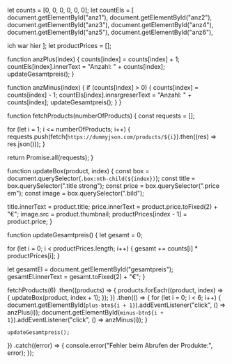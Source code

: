 let counts = [0, 0, 0, 0, 0, 0];
let countEls = [
  document.getElementById("anz1"),
  document.getElementById("anz2"),
  document.getElementById("anz3"),
  document.getElementById("anz4"),
  document.getElementById("anz5"),
  document.getElementById("anz6"),

  ich war hier
];
let productPrices = [];

function anzPlus(index) {
  counts[index] = counts[index] + 1;
  countEls[index].innerText = "Anzahl: " + counts[index];
  updateGesamtpreis();
}

function anzMinus(index) {
  if (counts[index] > 0) {
    counts[index] = counts[index] - 1;
    countEls[index].innsrgreserText = "Anzahl: " + counts[index];
    updateGesamtpreis();
  }
}

function fetchProducts(numberOfProducts) {
  const requests = [];

  for (let i = 1; i <= numberOfProducts; i++) {
    requests.push(fetch(`https://dummyjson.com/products/${i}`).then((res) => res.json()));
  }

  return Promise.all(requests);
}

function updateBox(product, index) {
  const box = document.querySelector(`.box:nth-child(${index})`);
  const title = box.querySelector(".title strong");
  const price = box.querySelector(".price em");
  const image = box.querySelector(".bild");

  title.innerText = product.title;
  price.innerText = product.price.toFixed(2) + "€";
  image.src = product.thumbnail;
  productPrices[index - 1] = product.price;
}

function updateGesamtpreis() {
  let gesamt = 0;

  for (let i = 0; i < productPrices.length; i++) {
    gesamt += counts[i] * productPrices[i];
  }

  let gesamtEl = document.getElementById("gesamtpreis");
  gesamtEl.innerText = gesamt.toFixed(2) + "€";
}

fetchProducts(6)
  .then((products) => {
    products.forEach((product, index) => {
      updateBox(product, index + 1);
    });
  })
  .then(() => {
    for (let i = 0; i < 6; i++) {
      document.getElementById(`plus-btn${i + 1}`).addEventListener("click", () => anzPlus(i));
      document.getElementById(`minus-btn${i + 1}`).addEventListener("click", () => anzMinus(i));
    }

    updateGesamtpreis();
  })
  .catch((error) => {
    console.error("Fehler beim Abrufen der Produkte:", error);
  });
